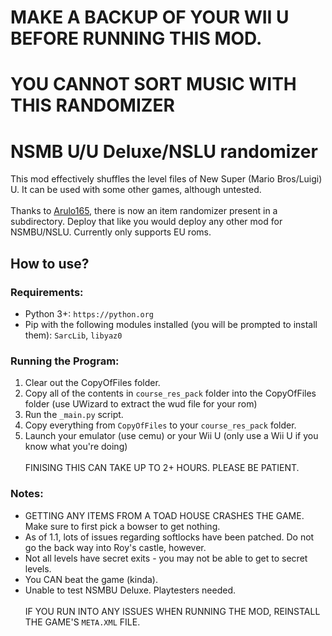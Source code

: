 # MAKE A BACKUP OF YOUR WII U BEFORE RUNNING THIS MOD.
# YOU CANNOT SORT MUSIC WITH THIS RANDOMIZER

# NSMB U/U Deluxe/NSLU randomizer

This mod effectively shuffles the level files of New Super (Mario Bros/Luigi) U. It can be used with some other games, although untested.
<br><br>
Thanks to <a href="https://github.com/Arulo165">Arulo165</a>, there is now an item randomizer present in a subdirectory. Deploy that like you would deploy any other mod for NSMBU/NSLU. Currently only supports EU roms.

## How to use?

### Requirements:
- Python 3+: `https://python.org`
- Pip with the following modules installed (you will be prompted to install them): `SarcLib`, `libyaz0`

### Running the Program:
1. Clear out the CopyOfFiles folder. <br>
2. Copy all of the contents in `course_res_pack` folder into the CopyOfFiles folder (use UWizard to extract the wud file for your rom) <br>
3. Run the `_main.py` script. <br>
4. Copy everything from `CopyOfFiles` to your `course_res_pack` folder.<br>
5. Launch your emulator (use cemu) or your Wii U (only use a Wii U if you know what you're doing)<br><br>
FINISING THIS CAN TAKE UP TO 2+ HOURS. PLEASE BE PATIENT. 

### Notes: 
- GETTING ANY ITEMS FROM A TOAD HOUSE CRASHES THE GAME. Make sure to first pick a bowser to get nothing.
- As of 1.1, lots of issues regarding softlocks have been patched. Do not go the back way into Roy's castle, however.
- Not all levels have secret exits - you may not be able to get to secret levels.
- You CAN beat the game (kinda).
- Unable to test NSMBU Deluxe. Playtesters needed.
<br><br>
IF YOU RUN INTO ANY ISSUES WHEN RUNNING THE MOD, REINSTALL THE GAME'S `META.XML` FILE.
 
